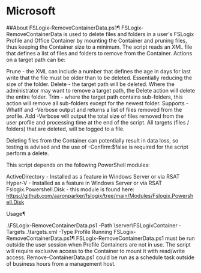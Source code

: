 # Microsoft
##About FSLogix-RemoveContainerData.ps1¶
FSLogix-RemoveContainerData is used to delete files and folders in a user's FSLogix Profile and Office Container by mounting the Container and pruning files, thus keeping the Container size to a minimum. The script reads an XML file that defines a list of files and folders to remove from the Container. Actions on a target path can be:

Prune - the XML can include a number that defines the age in days for last write that the file must be older than to be deleted. Essentially reducing the size of the folder.
Delete - the target path will be deleted. Where the administrator may want to remove a target path, the Delete action will delete the entire folder.
Trim - where the target path contains sub-folders, this action will remove all sub-folders except for the newest folder.
Supports -WhatIf and -Verbose output and returns a list of files removed from the profile. Add -Verbose will output the total size of files removed from the user profile and processing time at the end of the script. All targets (files / folders) that are deleted, will be logged to a file.

Deleting files from the Container can potentially result in data loss, so testing is advised and the use of -Confirm:$false is required for the script perform a delete.

This script depends on the following PowerShell modules:

ActiveDirectory - Installed as a feature in Windows Server or via RSAT
Hyper-V - Installed as a feature in Windows Server or via RSAT
Fslogix.Powershell.Disk - this module is found here: https://github.com/aaronparker/fslogix/tree/main/Modules/Fslogix.Powershell.Disk

Usage¶

.\FSLogix-RemoveContainerData.ps1 -Path \\server\FSLogixContainer -Targets .\targets.xml -Type Profile
Running FSLogix-RemoveContainerData.ps1¶
FSLogix-RemoveContainerData.ps1 must be run outside the user session when Profile Containers are not in use. The script will require exclusive access to the Container to mount it with read/write access. Remove-ContainerData.ps1 could be run as a schedule task outside of business hours from a management host.
